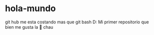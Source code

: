 # hola-mundo
git hub me esta costando mas que git bash D:
Mi primer repositorio
que bien
me gusta la :pizza:
chau
